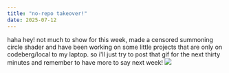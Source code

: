 ```yaml
---
title: "no-repo takeover!"
date: 2025-07-12
---
```

haha hey! not much to show for this week, made a censored summoning circle shader and have been working on some little projects that are only on codeberg/local to my laptop. so i'll just try to post that gif for the next thirty minutes and remember to have more to say next week!
<img src="{{ squick.dev }}/fxx1.gif">
